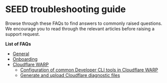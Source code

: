 # SEED troubleshooting guide

Browse through these FAQs to find answers to commonly raised questions. We encourage you to read through the relevant articles before raising a support request.

**List of FAQs**

- [General](faqs/seed-faq-general)
- [Onboarding](faqs/common-issues-while-onboarding-using-macos)
- [Cloudflare WARP](faqs/cloudflare-warp-known-issues)
  - [Configuration of common Developer CLI tools in Cloudflare WARP](faqs/configuration-of-common-developer-cli-tools-with-cloudflare-warp)  
  - [Generate and upload Cloudflare diagnostic files](faqs/how-to-generate-and-upload-diagnostic-files-to-incident-support-request)
